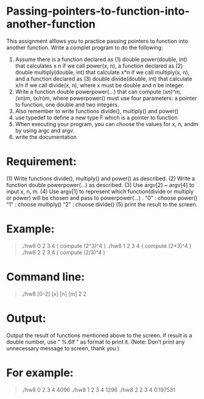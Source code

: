 # Passing-pointers-to-function-into-another-function
This assignment alllows you to practice passing pointers to function into
another function. Write a complet program to do the following:
1. Assume there is a function declared as (1) double power(double, int)
that calculates x
n
if we call power(x, n), a function declared as (2)
double multiply(double, int) that calculate x*n if we call multiply(x, n),
and a function declared as (3) double divide(double, int) that calculate
x/n if we call divide(x, n), where x must be double and n be integer.
2. Write a function double powerpower(…) that can compute (x*n)^m, (x*n)m, (x/n)m, where powerpower() must use four parameters: a
pointer to function, one double and two integers.
3. Also remember to write functions divide(), multiply() and power()
4. use typedef to define a new type F which is a pointer to function
5. When executing your program, you can choose the values for x, n, andm by using argc and argv.
6. write the documentation
# Requirement:
(1) Write functions divide(), multiply() and power() as described.
(2) Write a function double powerpower(…) as described.
(3) Use argv[2] ~ argv[4] to input x, n, m.
(4) Use argv[1] to represent which function(divide or multiply or power)
will be chosen and pass to powerpower(…) .
“0” : choose power()
“1” : choose multiply()
“2” : choose divide()
(5) print the result to the screen.
# Example:
> ./hw8 0 2 3 4 ( compute (2^3)^4 )
> ./hw8 1 2 3 4 ( compute (2*3)^4 )
> ./hw8 2 2 3 4 ( compute (2/3)^4 )
# Command line:
> ./hw8 [0-2] [x] [n] [m] 2 2
# Output:
Output the result of functions mentioned above to the screen.
If result is a double number, use “ %.6lf ” as format to print it.
(Note: Don’t print any unnecessary message to screen, thank you.)
# For example:
> ./hw8 0 2 3 4
4096
> ./hw8 1 2 3 4
1296
> ./hw8 2 2 3 4
0.197531 

